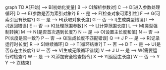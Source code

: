 graph TD
    A[开始] --> B[初始化变量]
    B --> C[解析参数对]
    C --> D[进入参数处理循环]
    D --> E{参数是否为索引对象?}
    E -- 是 --> F[检查对象可索引性]
    F --> G{可索引且有长度?}
    G -- 是 --> H[获取对象长度]
    G -- 否 --> I[生成类型错误]
    I --> J[返回错误]
    E -- 否 --> K[处理范围参数]
    K --> L[计算范围长度]
    L --> M[类型强制转换]
    M --> N{是否首次遇到长度?}
    N -- 是 --> O[设置主长度和值]
    N -- 否 --> P{长度是否一致?}
    P -- 否 --> Q[生成长度不匹配错误]
    Q --> J
    P -- 是 --> R[记录运行时长度]
    R --> S[继续循环]
    D --> T[循环结束?]
    T -- 否 --> D
    T -- 是 --> U{是否存在主长度?}
    U -- 否 --> V[生成无限循环错误]
    V --> J
    U -- 是 --> W{需要运行时检查?}
    W -- 是 --> X[添加安全检查指令]
    X --> Y[返回主长度]
    W -- 否 --> Y
    Y --> Z[结束]

